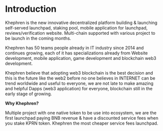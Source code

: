 # Introduction

Khephren is the new innovative decentralized platform building & launching self-served launchpad, staking pool, mobile application for launchpad, reviews/verification website. Multi-chain supported with various project to be launch in the coming months.

Khephren has 50 teams people already in IT industry since 2014 and continues growing, each of it has specializations already from Website development, mobile application, game development and blockchain web3 development.

Khephren believe that adopting web3 blockchain is the best decision and this is the future like the  web2 before no one believes in INTERNET can be trend worldwide and useful to everyone, we are not late to make amazing and helpful Dapps (web3 application) for everyone, blockchain still in the early stage of growing.



**Why Khephren?**

Multiple project with one native token to be use into ecosystem, we are the  first  launchpad paying  BNB revenue & have a discounted service fees when you stake KPRN token. Khephren the most cheaper service fees launchpad.
